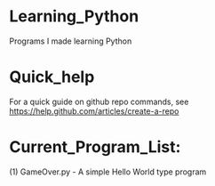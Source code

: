 Learning_Python
===============

Programs I made learning Python

Quick_help
===============
For a quick guide on github repo commands, see https://help.github.com/articles/create-a-repo

Current_Program_List:
===============
(1) GameOver.py - A simple Hello World type program

